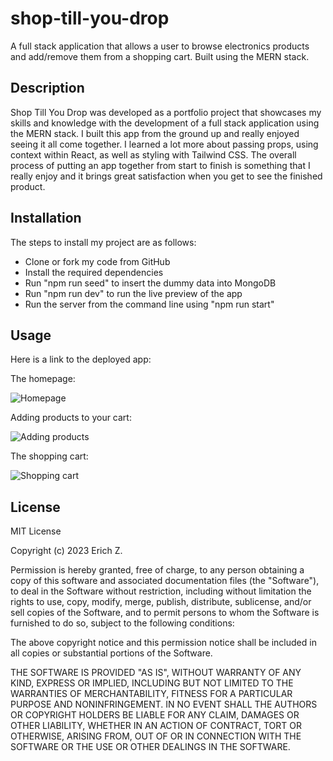 # shop-till-you-drop
A full stack application that allows a user to browse electronics products and add/remove them from a shopping cart. Built using the MERN stack.

## Description
Shop Till You Drop was developed as a portfolio project that showcases my skills and knowledge with the development of a full stack application using the MERN stack. I built this app from the ground up and really enjoyed seeing it all come together. I learned a lot more about passing props, using context within React, as well as styling with Tailwind CSS. The overall process of putting an app together from start to finish is something that I really enjoy and it brings great satisfaction when you get to see the finished product.

## Installation

The steps to install my project are as follows:

- Clone or fork my code from GitHub
- Install the required dependencies
- Run "npm run seed" to insert the dummy data into MongoDB
- Run "npm run dev" to run the live preview of the app
- Run the server from the command line using "npm run start"

## Usage

Here is a link to the deployed app:

The homepage:

![Homepage](assets/image_1.png)

Adding products to your cart:

![Adding products](assets/image_2.png)

The shopping cart:

![Shopping cart](assets/image_3.png)

## License

MIT License

Copyright (c) 2023 Erich Z.

Permission is hereby granted, free of charge, to any person obtaining a copy of this software and associated documentation files (the "Software"), to deal in the Software without restriction, including without limitation the rights to use, copy, modify, merge, publish, distribute, sublicense, and/or sell copies of the Software, and to permit persons to whom the Software is furnished to do so, subject to the following conditions:

The above copyright notice and this permission notice shall be included in all copies or substantial portions of the Software.

THE SOFTWARE IS PROVIDED "AS IS", WITHOUT WARRANTY OF ANY KIND, EXPRESS OR IMPLIED, INCLUDING BUT NOT LIMITED TO THE WARRANTIES OF MERCHANTABILITY, FITNESS FOR A PARTICULAR PURPOSE AND NONINFRINGEMENT. IN NO EVENT SHALL THE AUTHORS OR COPYRIGHT HOLDERS BE LIABLE FOR ANY CLAIM, DAMAGES OR OTHER LIABILITY, WHETHER IN AN ACTION OF CONTRACT, TORT OR OTHERWISE, ARISING FROM, OUT OF OR IN CONNECTION WITH THE SOFTWARE OR THE USE OR OTHER DEALINGS IN THE SOFTWARE.